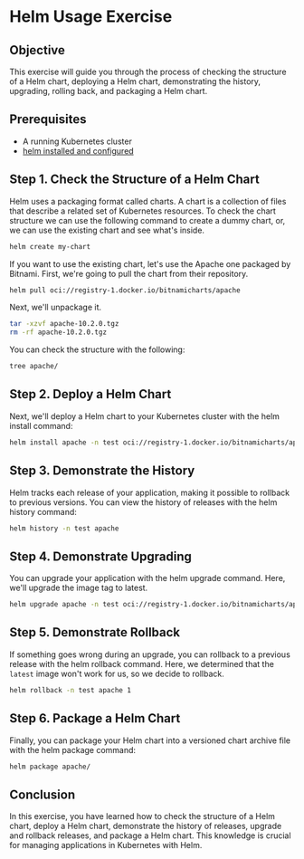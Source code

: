 # Helm Usage Exercise

## Objective

This exercise will guide you through the process of checking the structure of a Helm chart, deploying a Helm chart, demonstrating the history, upgrading, rolling back, and packaging a Helm chart.

## Prerequisites

- A running Kubernetes cluster
- [helm installed and configured](https://helm.sh/docs/intro/install/) 

## Step 1. Check the Structure of a Helm Chart

Helm uses a packaging format called charts. A chart is a collection of files that describe a related set of Kubernetes resources. To check the chart structure we can use the following command to create a dummy chart, or, we can use the existing chart and see what's inside.

```bash
helm create my-chart
```

If you want to use the existing chart, let's use the Apache one packaged by Bitnami. First, we're going to pull the chart from their repository.

```bash
helm pull oci://registry-1.docker.io/bitnamicharts/apache
```

Next, we'll unpackage it.

```bash
tar -xzvf apache-10.2.0.tgz
rm -rf apache-10.2.0.tgz
```

You can check the structure with the following:

```bash
tree apache/
```

## Step 2. Deploy a Helm Chart

Next, we'll deploy a Helm chart to your Kubernetes cluster with the helm install command:

```bash
helm install apache -n test oci://registry-1.docker.io/bitnamicharts/apache --set service.type=ClusterIP
```

## Step 3. Demonstrate the History

Helm tracks each release of your application, making it possible to rollback to previous versions. You can view the history of releases with the helm history command:

```bash
helm history -n test apache
```

## Step 4. Demonstrate Upgrading

You can upgrade your application with the helm upgrade command. Here, we'll upgrade the image tag to latest.

```bash
helm upgrade apache -n test oci://registry-1.docker.io/bitnamicharts/apache --set service.type=ClusterIP --set image.tag=latest
```

## Step 5. Demonstrate Rollback

If something goes wrong during an upgrade, you can rollback to a previous release with the helm rollback command. Here, we determined that the `latest` image won't work for us, so we decide to rollback.

```bash
helm rollback -n test apache 1
```

## Step 6. Package a Helm Chart

Finally, you can package your Helm chart into a versioned chart archive file with the helm package command:

```bash
helm package apache/
```

## Conclusion

In this exercise, you have learned how to check the structure of a Helm chart, deploy a Helm chart, demonstrate the history of releases, upgrade and rollback releases, and package a Helm chart. This knowledge is crucial for managing applications in Kubernetes with Helm.
